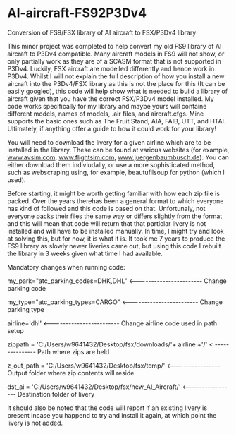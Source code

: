 # AI-aircraft-FS92P3Dv4
Conversion of FS9/FSX library of AI aircraft to FSX/P3Dv4 library

This minor project was completed to help convert my old FS9 library of AI aircraft to P3Dv4 compatible. Many aircraft models in FS9 will not show, or only partially work as they are of a SCASM format that is not supported in P3Dv4. Luckily, FSX aircraft are modelled differently and hence work in P3Dv4. Whilst I will not explain the full description of how you install a new aircraft into the P3Dv4/FSX library as this is not the place for this (It can be easily googled), this code will help show what is needed to build a library of aircraft given that you have the correct FSX/P3Dv4 model installed. My code works specifically for my library and maybe yours will containe different models, names of models, .air files, and aircraft.cfgs. Mine supports the basic ones such as The Fruit Stand, AIA, FAIB, UTT, and HTAI. Ultimately, if anything offer a guide to how it could work for your library!

You will need to download the livery for a given airline which are to be installed in the library. These can be found at various websites (for example, www.avsim.com, www.flightsim.com, www.juergenbaumbusch.de). You can either download them indiviudally, or use a more sophisticated method, such as webscraping using, for example, beautufilsoup for python (which I used).

Before starting, it might be worth getting familiar with how each zip file is packed. Over the years therehas been a general format to which everyone has kind of followed and this code is based on that. Unfortunaly, not everyone packs their files the same way or differs slightly from the format and this will mean that code will return that that particlar livery is not installed and will have to be installed manually. In time, I might try and look at solving this, but for now, it is what it is. It took me 7 years to produce the FS9 library as slowly newer liveries came out, but using this code I rebuilt the library in 3 weeks given what time I had available.

Mandatory changes when running code:

my_park="atc_parking_codes=DHK,DHL" <----------------------- Change parking code 

my_type="atc_parking_types=CARGO"   <------------------------ Change parking type 

airline='dhl'                       <------------------------ Change airline code used in path setup 

zippath = 'C:/Users/w9641432/Desktop/fsx/downloads/'+ airline +'/' < --------------- Path where zips are held 

z_out_path = 'C:/Users/w9641432/Desktop/fsx/temp/'                 <---------------- Output folder where zip contents will reside 

dst_ai = 'C:/Users/w9641432/Desktop/fsx/new_AI_Aircraft/'          <---------------- Destination folder of livery 



It should also be noted that the code will report if an existing livery is present incase you happend to try and install it again, at which point the livery is not added. 
